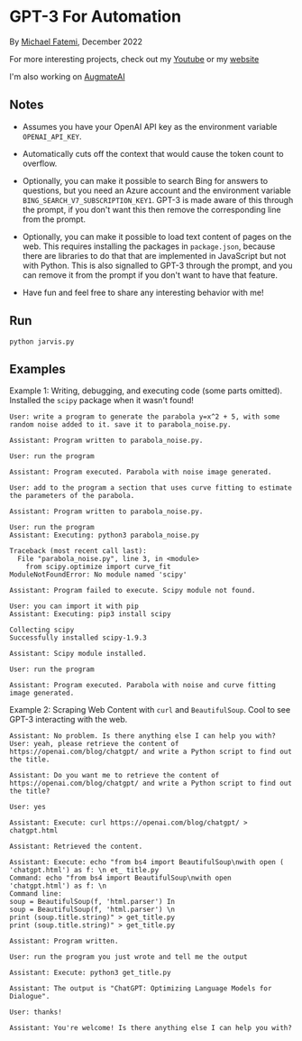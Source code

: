 # GPT-3 For Automation

By [Michael Fatemi](https://linkedin.com/in/michaelfatemi/), December 2022

For more interesting projects, check out my [Youtube](https://www.youtube.com/channel/UC0CG_oek4RpaqqJlJlFHSKQ) or my [website](https://michaelfatemi.com/)

I'm also working on [AugmateAI](https://augmateai.michaelfatemi.com/)

## Notes

 - Assumes you have your OpenAI API key as the environment variable `OPENAI_API_KEY`.

 - Automatically cuts off the context that would cause the token count to overflow.

 - Optionally, you can make it possible to search Bing for answers to questions, but you need an Azure account and the environment variable `BING_SEARCH_V7_SUBSCRIPTION_KEY1`. GPT-3 is made aware of this through the prompt, if you don't want this then remove the corresponding line from the prompt.
 
 - Optionally, you can make it possible to load text content of pages on the web. This requires installing the packages in `package.json`, because there are libraries to do that that are implemented in JavaScript but not with Python. This is also signalled to GPT-3 through the prompt, and you can remove it from the prompt if you don't want to have that feature.

 - Have fun and feel free to share any interesting behavior with me!

## Run

`python jarvis.py`

## Examples

Example 1: Writing, debugging, and executing code (some parts omitted). Installed the `scipy` package when it wasn't found!

```
User: write a program to generate the parabola y=x^2 + 5, with some random noise added to it. save it to parabola_noise.py.

Assistant: Program written to parabola_noise.py. 

User: run the program

Assistant: Program executed. Parabola with noise image generated. 

User: add to the program a section that uses curve fitting to estimate the parameters of the parabola.

Assistant: Program written to parabola_noise.py. 

User: run the program
Assistant: Executing: python3 parabola_noise.py

Traceback (most recent call last):
  File "parabola_noise.py", line 3, in <module>
    from scipy.optimize import curve_fit
ModuleNotFoundError: No module named 'scipy'

Assistant: Program failed to execute. Scipy module not found. 

User: you can import it with pip
Assistant: Executing: pip3 install scipy 

Collecting scipy
Successfully installed scipy-1.9.3

Assistant: Scipy module installed. 

User: run the program

Assistant: Program executed. Parabola with noise and curve fitting image generated.
```

Example 2: Scraping Web Content with `curl` and `BeautifulSoup`. Cool to see GPT-3 interacting with the web.

```
Assistant: No problem. Is there anything else I can help you with?
User: yeah, please retrieve the content of https://openai.com/blog/chatgpt/ and write a Python script to find out the title.

Assistant: Do you want me to retrieve the content of https://openai.com/blog/chatgpt/ and write a Python script to find out the title?

User: yes

Assistant: Execute: curl https://openai.com/blog/chatgpt/ > chatgpt.html

Assistant: Retrieved the content.

Assistant: Execute: echo "from bs4 import BeautifulSoup\nwith open ( 'chatgpt.html') as f: \n et_ title.py
Command: echo "from bs4 import BeautifulSoup\nwith open 'chatgpt.html') as f: \n
Command line:
soup = BeautifulSoup(f, 'html.parser') In
soup = BeautifulSoup(f, 'html.parser') \n
print (soup.title.string)" > get_title.py
print (soup.title.string)" > get_title.py

Assistant: Program written.

User: run the program you just wrote and tell me the output

Assistant: Execute: python3 get_title.py

Assistant: The output is "ChatGPT: Optimizing Language Models for Dialogue".

User: thanks!

Assistant: You're welcome! Is there anything else I can help you with?
```
